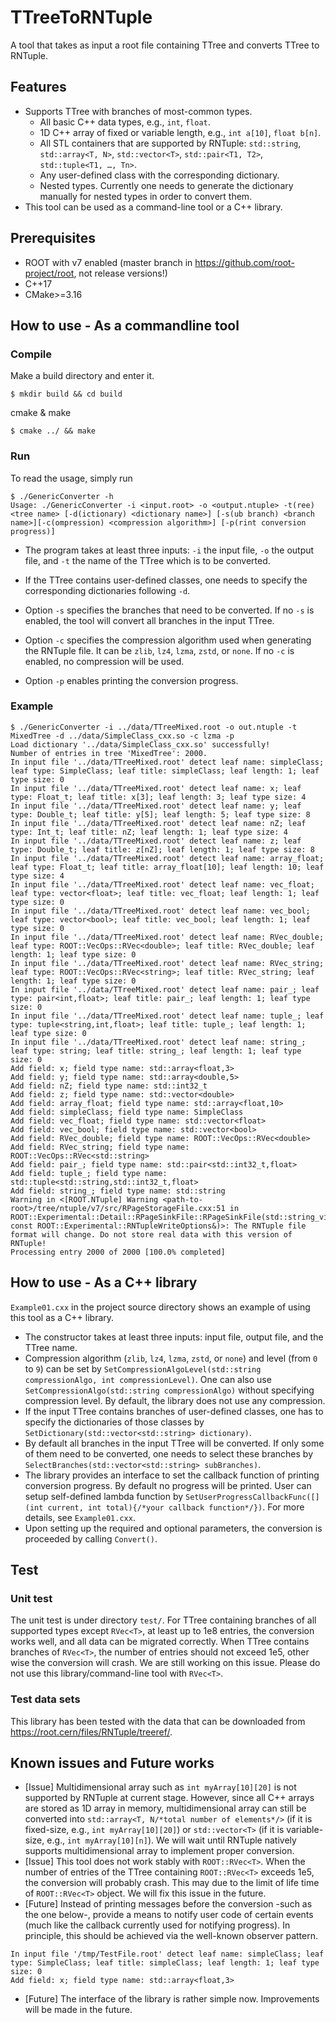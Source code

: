 # TTreeToRNTuple
A tool that takes as input a root file containing TTree and converts TTree to RNTuple.

## Features
- Supports TTree with branches of most-common types.
  - All basic C++ data types, e.g., ``int``, ``float``. 
  - 1D C++ array of fixed or variable length, e.g., ``int a[10]``, ``float b[n]``.
  - All STL containers that are supported by RNTuple: ``std::string``, ``std::array<T, N>``, ``std::vector<T>``, ``std::pair<T1, T2>``, ``std::tuple<T1, …, Tn>``.
  - Any user-defined class with the corresponding dictionary.
  - Nested types. Currently one needs to generate the dictionary manually for nested types in order to convert them.
- This tool can be used as a command-line tool or a C++ library. 

## Prerequisites
- ROOT with v7 enabled (master branch in https://github.com/root-project/root, not release versions!)
- C++17
- CMake>=3.16

## How to use - As a commandline tool
### Compile
Make a build directory and enter it.
```
$ mkdir build && cd build
```

cmake & make 
```
$ cmake ../ && make
```
### Run
To read the usage, simply run
```
$ ./GenericConverter -h
Usage: ./GenericConverter -i <input.root> -o <output.ntuple> -t(ree) <tree name> [-d(ictionary) <dictionary name>] [-s(ub branch) <branch name>][-c(ompression) <compression algorithm>] [-p(rint conversion progress)]
```
- The program takes at least three inputs: ``-i`` the input file, ``-o`` the output file, and ``-t`` the name of the TTree which is to be converted.

- If the TTree contains user-defined classes, one needs to specify the corresponding dictionaries following ``-d``.

- Option ``-s`` specifies the branches that need to be converted. If no ``-s`` is enabled, the tool will convert all branches in the input TTree.

- Option ``-c`` specifies the compression algorithm used when generating the RNTuple file. It can be ``zlib``, ``lz4``, ``lzma``, ``zstd``, or ``none``. If no ``-c`` is enabled, no compression will be used.

- Option ``-p`` enables printing the conversion progress. 

### Example
```
$ ./GenericConverter -i ../data/TTreeMixed.root -o out.ntuple -t MixedTree -d ../data/SimpleClass_cxx.so -c lzma -p
Load dictionary '../data/SimpleClass_cxx.so' successfully!
Number of entries in tree 'MixedTree': 2000.
In input file '../data/TTreeMixed.root' detect leaf name: simpleClass; leaf type: SimpleClass; leaf title: simpleClass; leaf length: 1; leaf type size: 0
In input file '../data/TTreeMixed.root' detect leaf name: x; leaf type: Float_t; leaf title: x[3]; leaf length: 3; leaf type size: 4
In input file '../data/TTreeMixed.root' detect leaf name: y; leaf type: Double_t; leaf title: y[5]; leaf length: 5; leaf type size: 8
In input file '../data/TTreeMixed.root' detect leaf name: nZ; leaf type: Int_t; leaf title: nZ; leaf length: 1; leaf type size: 4
In input file '../data/TTreeMixed.root' detect leaf name: z; leaf type: Double_t; leaf title: z[nZ]; leaf length: 1; leaf type size: 8
In input file '../data/TTreeMixed.root' detect leaf name: array_float; leaf type: Float_t; leaf title: array_float[10]; leaf length: 10; leaf type size: 4
In input file '../data/TTreeMixed.root' detect leaf name: vec_float; leaf type: vector<float>; leaf title: vec_float; leaf length: 1; leaf type size: 0
In input file '../data/TTreeMixed.root' detect leaf name: vec_bool; leaf type: vector<bool>; leaf title: vec_bool; leaf length: 1; leaf type size: 0
In input file '../data/TTreeMixed.root' detect leaf name: RVec_double; leaf type: ROOT::VecOps::RVec<double>; leaf title: RVec_double; leaf length: 1; leaf type size: 0
In input file '../data/TTreeMixed.root' detect leaf name: RVec_string; leaf type: ROOT::VecOps::RVec<string>; leaf title: RVec_string; leaf length: 1; leaf type size: 0
In input file '../data/TTreeMixed.root' detect leaf name: pair_; leaf type: pair<int,float>; leaf title: pair_; leaf length: 1; leaf type size: 0
In input file '../data/TTreeMixed.root' detect leaf name: tuple_; leaf type: tuple<string,int,float>; leaf title: tuple_; leaf length: 1; leaf type size: 0
In input file '../data/TTreeMixed.root' detect leaf name: string_; leaf type: string; leaf title: string_; leaf length: 1; leaf type size: 0
Add field: x; field type name: std::array<float,3>
Add field: y; field type name: std::array<double,5>
Add field: nZ; field type name: std::int32_t
Add field: z; field type name: std::vector<double>
Add field: array_float; field type name: std::array<float,10>
Add field: simpleClass; field type name: SimpleClass
Add field: vec_float; field type name: std::vector<float>
Add field: vec_bool; field type name: std::vector<bool>
Add field: RVec_double; field type name: ROOT::VecOps::RVec<double>
Add field: RVec_string; field type name: ROOT::VecOps::RVec<std::string>
Add field: pair_; field type name: std::pair<std::int32_t,float>
Add field: tuple_; field type name: std::tuple<std::string,std::int32_t,float>
Add field: string_; field type name: std::string
Warning in <[ROOT.NTuple] Warning <path-to-root>/tree/ntuple/v7/src/RPageStorageFile.cxx:51 in ROOT::Experimental::Detail::RPageSinkFile::RPageSinkFile(std::string_view, const ROOT::Experimental::RNTupleWriteOptions&)>: The RNTuple file format will change. Do not store real data with this version of RNTuple!
Processing entry 2000 of 2000 [100.0% completed]
```

## How to use - As a C++ library
``Example01.cxx`` in the project source directory shows an example of using this tool as a C++ library. 
- The constructor takes at least three inputs: input file, output file, and the TTree name. 
- Compression algorithm (``zlib``, ``lz4``, ``lzma``, ``zstd``, or ``none``) and level (from ``0`` to ``9``) can be set by ``SetCompressionAlgoLevel(std::string compressionAlgo, int compressionLevel)``. One can also use ``SetCompressionAlgo(std::string compressionAlgo)`` without specifying compression level. By default, the library does not use any compression.
- If the input TTree contains branches of user-defined classes, one has to specify the dictionaries of those classes by ``SetDictionary(std::vector<std::string> dictionary)``.
- By default all branches in the input TTree will be converted. If only some of them need to be converted, one needs to select these branches by ``SelectBranches(std::vector<std::string> subBranches)``.
- The library provides an interface to set the callback function of printing conversion progress. By default no progress will be printed. User can setup self-defined lambda function by ``SetUserProgressCallbackFunc([](int current, int total){/*your callback function*/})``. For more details, see ``Example01.cxx``.
- Upon setting up the required and optional parameters, the conversion is proceeded by calling ``Convert()``.

## Test
### Unit test
The unit test is under directory ``test/``. For TTree containing branches of all supported types except ``RVec<T>``, at least up to 1e8 entries, the conversion works well, and all data can be migrated correctly. When TTree contains branches of ``RVec<T>``, the number of entries should not exceed 1e5, other wise the conversion will crash. We are still working on this issue. Please do not use this library/command-line tool with ``RVec<T>``. 
### Test data sets
This library has been tested with the data that can be downloaded from https://root.cern/files/RNTuple/treeref/. 

## Known issues and Future works
- \[Issue\] Multidimensional array such as `int myArray[10][20]` is not supported by RNTuple at current stage. However, since all C++ arrays are stored as 1D array in memory, multidimensional array can still be converted into `std::array<T, N/*total number of elements*/>` (if it is fixed-size, e.g., `int myArray[10][20]`) or `std::vector<T>` (if it is variable-size, e.g., `int myArray[10][n]`). We will wait until RNTuple natively supports multidimensional array to implement proper conversion. 
- \[Issue\] This tool does not work stably with `ROOT::RVec<T>`. When the number of entries of the TTree containing `ROOT::RVec<T>` exceeds 1e5, the conversion will probably crash. This may due to the limit of life time of `ROOT::RVec<T>` object. We will fix this issue in the future.
- \[Future\] Instead of printing messages before the conversion -such as the one below-, provide a means to notify user code of certain events (much like the callback currently used for notifying progress). In principle, this should be achieved via the well-known observer pattern.
```
In input file '/tmp/TestFile.root' detect leaf name: simpleClass; leaf type: SimpleClass; leaf title: simpleClass; leaf length: 1; leaf type size: 0
Add field: x; field type name: std::array<float,3>
```
- \[Future\] The interface of the library is rather simple now. Improvements will be made in the future. 





